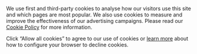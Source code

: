 We use first and third-party cookies to analyse how our visitors use this site and which pages are most popular. We also use cookies to measure and improve the effectiveness of our advertising campaigns. Please read our [Cookie Policy](/en/cookie-policy) for more information.

Click “Allow all cookies” to agree to our use of cookies or [learn more](/en/cookie-policy#decline) about how to configure your browser to decline cookies.
